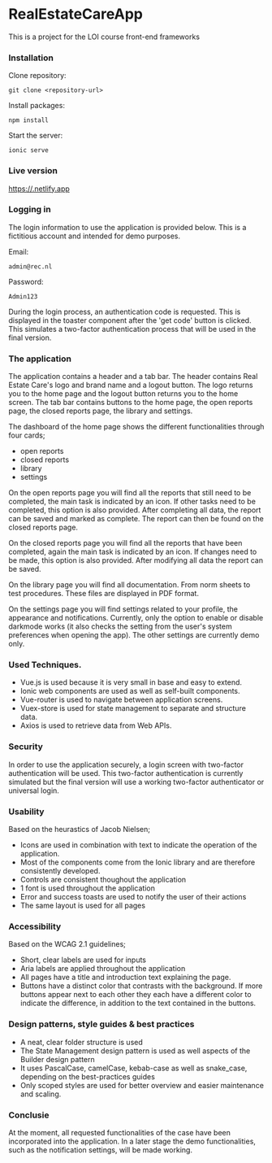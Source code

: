 # RealEstateCareApp
This is a project for the LOI course front-end frameworks

### Installation
Clone repository:

    git clone <repository-url>

Install packages:

    npm install

Start the server:

    ionic serve

### Live version
[https://.netlify.app](https://.netlify.app)

### Logging in
The login information to use the application is provided below. This is a fictitious account and intended for demo purposes.

Email:

    admin@rec.nl

Password:

    Admin123

During the login process, an authentication code is requested. This is displayed in the toaster component after the 'get code' button is clicked. This simulates a two-factor authentication process that will be used in the final version.

### The application
The application contains a header and a tab bar. The header contains Real Estate Care's logo and brand name and a logout button. The logo returns you to the home page and the logout button returns you to the home screen. The tab bar contains buttons to the home page, the open reports page, the closed reports page, the library and settings.

The dashboard of the home page shows the different functionalities through four cards;
- open reports
- closed reports
- library
- settings

On the open reports page you will find all the reports that still need to be completed, the main task is indicated by an icon. If other tasks need to be completed, this option is also provided. After completing all data, the report can be saved and marked as complete. The report can then be found on the closed reports page.

On the closed reports page you will find all the reports that have been completed, again the main task is indicated by an icon. If changes need to be made, this option is also provided. After modifying all data the report can be saved.

On the library page you will find all documentation. From norm sheets to test procedures. These files are displayed in PDF format.

On the settings page you will find settings related to your profile, the appearance and notifications. Currently, only the option to enable or disable darkmode works (it also checks the setting from the user's system preferences when opening the app). The other settings are currently demo only.

### Used Techniques.
- Vue.js is used because it is very small in base and easy to extend.
- Ionic web components are used as well as self-built components. 
- Vue-router is used to navigate between application screens.
- Vuex-store is used for state management to separate and structure data.
- Axios is used to retrieve data from Web APIs.

### Security
In order to use the application securely, a login screen with two-factor authentication will be used. This two-factor authentication is currently simulated but the final version will use a working two-factor authenticator or universal login.

### Usability
Based on the heurastics of Jacob Nielsen;
- Icons are used in combination with text to indicate the operation of the application. 
- Most of the components come from the Ionic library and are therefore consistently developed.
- Controls are consistent thoughout the application
- 1 font is used throughout the application
- Error and success toasts are used to notify the user of their actions
- The same layout is used for all pages
 
### Accessibility
Based on the WCAG 2.1 guidelines;
- Short, clear labels are used for inputs
- Aria labels are applied throughout the application
- All pages have a title and introduction text explaining the page.
- Buttons have a distinct color that contrasts with the background. If more buttons appear next to each other they each have a different color to indicate the difference, in addition to the text contained in the buttons.

### Design patterns, style guides & best practices
- A neat, clear folder structure is used
- The State Management design pattern is used as well aspects of the Builder design pattern
- It uses PascalCase, camelCase, kebab-case as well as snake_case, depending on the best-practices guides
- Only scoped styles are used for better overview and easier maintenance and scaling.

### Conclusie
At the moment, all requested functionalities of the case have been incorporated into the application. In a later stage the demo functionalities, such as the notification settings, will be made working.